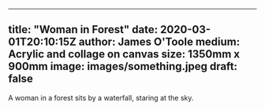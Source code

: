 
---
title: "Woman in Forest"
date: 2020-03-01T20:10:15Z
author: James O'Toole
medium: Acrylic and collage on canvas
size: 1350mm x 900mm 
image: images/something.jpeg
draft: false 
---

A woman in a forest sits by a waterfall, staring at the sky.
